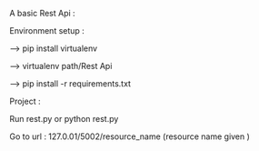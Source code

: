 A basic Rest Api :

Environment setup :

--> pip install virtualenv 

--> virtualenv path/Rest Api

--> pip install -r requirements.txt 

Project :

Run rest.py or python rest.py

Go to url :  127.0.01/5002/resource_name (resource name given )






